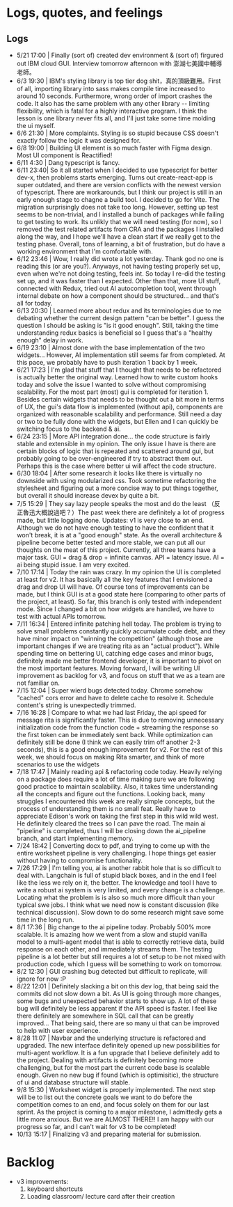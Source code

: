 # Logs, quotes, and feelings

## Logs

- 5/21 17:00 | Finally (sort of) created dev environment & (sort of) firgured out IBM cloud GUI. Interview tomorrow afternoon with 澎湖七美國中輔導老師。
- 6/3 19:30 | IBM's styling library is top tier dog shit，真的頂級難用。First of all, importing library into sass makes compile time increased to around 10 seconds. Furthermore, wrong order of import crashes the code. It also has the same problem with any other library -- limiting flexibility, which is fatal for a highly interactive program. I think the lesson is one library never fits all, and I'll just take some time molding the ui myself.
- 6/6 21:30 | More complaints. Styling is so stupid because CSS doesn't exactly follow the logic it was designed for.
- 6/8 19:00 | Building UI element is so much faster with Figma design. Most UI component is Reactified!
- 6/11 4:30 | Dang typescript is fancy.
- 6/11 23:40| So it all started when I decided to use typescript for better dev-x, then problems starts emerging. Turns out create-react-app is super outdated, and there are version conflicts with the newest version of typescript. There are workarounds, but I think our project is still in an early enough stage to chagne a build tool. I decided to go for Vite. The migration surprisingly does not take too long. However, setting up test seems to be non-trivial, and I installed a bunch of packages while failing to get testing to work. Its unlikly that we will need testing (for now), so I removed the test related artifacts from CRA and the packages I installed along the way, and I hope we'll have a clean start if we really get to the testing phase. Overall, tons of learning, a bit of frustration, but do have a working environment that I'm comfortable with.
- 6/12 23:46 | Wow, I really did wrote a lot yesterday. Thank god no one is reading this (or are you?). Anyways, not having testing properly set up, even when we're not doing testing, feels int. So today I re-did the testing set up, and it was faster than I expected. Other than that, more UI stuff, connected with Redux, tried out AI autocompletion tool, went through internal debate on how a component should be structured... and that's all for today.
- 6/13 20:30 | Learned more about redux and its terminologies due to me debating whether the current design pattern "can be better". I guess the question I should be asking is "is it good enough". Still, taking the time understanding redux basics is beneficial so I guess that's a "healthy enough" delay in work.
- 6/19 23:10 | Almost done with the base implementation of the two widgets... However, AI implementation still seems far from completed. At this pace, we probably have to push iteration 1 back by 1 week.
- 6/21 17:23 | I'm glad that stuff that I thought that needs to be refactored is actually better the original way. Learned how to write custom hooks today and solve the issue I wanted to solve without compromising scalability. For the most part (most) gui is completed for iteration 1. Besides certain widgets that needs to be thought out a bit more in terms of UX, the gui's data flow is implemented (without api), components are organized with reasonable scalability and performance. Still need a day or two to be fully done with the widgets, but Ellen and I can quickly be switching focus to the backend & ai.
- 6/24 23:15 | More API integration done... the code structure is fairly stable and extensible in my opinion. The only issue I have is there are certain blocks of logic that is repeated and scattered around gui, but probably going to be over-engineered if try to abstract them out. Perhaps this is the case where better ui will affect the code structure.
- 6/30 18:04 | After some research it looks like there is virtually no downside with using modularized css. Took sometime refactoring the stylesheet and figuring out a more concise way to put things together, but overall it should increase devex by quite a bit.
- 7/5 15:29 | They say lazy people speaks the most and do the least （反正魯迅大概說過吧？）The past week there are definitely a lot of progress made, but little logging done. Updates: v1 is very close to an end. Although we do not have enough testing to have the confident that it won't break, it is at a "good enough" state. As the overall architecture & pipeline become better tested and more stable, we can put all our thoughts on the meat of this project. Currently, all three teams have a major task. GUI = drag & drop + infinite canvas. API = latency issue. AI = ai being stupid issue. I am very excited.
- 7/10 17:14 | Today the rain was crazy. In my opinion the UI is completed at least for v2. It has basically all the key features that I envisioned a drag and drop UI will have. Of course tons of improvements can be made, but I think GUI is at a good state here (comparing to other parts of the project, at least). So far, this branch is only tested with independent mode. Since I changed a bit on how widgets are handled, we have to test with actual APIs tomorrow.
- 7/11 16:34 | Entered infinite patching hell today. The problem is trying to solve small problems constantly quickly accumulate code debt, and they have minor impact on "winning the competition" (although those are important changes if we are treating rita as an "actual product"). While spending time on bettering UI, catching edge cases and minor bugs, definitely made me better frontend developer, it is important to pivot on the most important features. Moving forward, I will be writing UI improvement as backlog for v3, and focus on stuff that we as a team are not familiar on.
- 7/15 12:04 | Super wierd bugs detected today. Chrome somehow "cached" cors error and have to delete cache to resolve it. Schedule content's string is unexpectedly trimmed.
- 7/16 16:28 | Compare to what we had last Friday, the api speed for message rita is significantly faster. This is due to removing unnecessary initialization code from the function code + streaming the response so the first token can be immediately sent back. While optimization can definitely still be done (I think we can easily trim off another 2-3 seconds), this is a good enough improvement for v2. For the rest of this week, we should focus on making Rita smarter, and think of more scenarios to use the widgets
- 7/18 17:47 | Mainly reading api & refactoring code today. Heavily relying on a package does require a lot of time making sure we are following good practice to maintain scalability. Also, it takes time understanding all the concepts and figure out the functions. Looking back, many struggles I encountered this week are really simple concepts, but the process of understanding them is no small feat. Really have to appreciate Edison's work on taking the first step in this wild wild west. He definitely cleared the trees so I can pave the road. The main ai "pipeline" is completed, thus I will be closing down the ai_pipeline branch, and start implementing memory.
- 7/24 18:42 | Converting docx to pdf, and trying to come up with the entire worksheet pipeline is very challenging. I hope things get easier without having to compromise functionality.
- 7/26 17:29 | I'm telling you, ai is another rabbit hole that is so difficult to deal with. Langchain is full of stupid black boxes, and in the end I feel like the less we rely on it, the better. The knowledge and tool I have to write a robust ai system is very limited, and every change is a challenge. Locating what the problem is is also so much more difficult than your typical swe jobs. I think what we need now is constant discussion (like technical discussion). Slow down to do some research might save some time in the long run.
- 8/1 17:36 | Big change to the ai pipeline today. Probably 500% more scalable. It is amazing how we went from a slow and stupid vanilla model to a multi-agent model that is able to correctly retrieve data, build response on each other, and immediately streams them. The testing pipeline is a lot better but still requires a lot of setup to be not mixed with production code, which I guess will be something to work on tomorrow.
- 8/2 12:30 | GUI crashing bug detected but difficult to replicate, will ignore for now :P
- 8/22 12:01 | Definitely slacking a bit on this dev log, that being said the commits did not slow down a bit. As UI is going through more changes, some bugs and unexpected behavior starts to show up. A lot of these bug will definitely be less apparent if the API speed is faster. I feel like there definitely are somewhere in SQL call that can be greatly improved... That being said, there are so many ui that can be improved to help with user experience.
- 8/28 11:07 | Navbar and the underlying structure is refactored and upgraded. The new interface definitely opened up new possibilities for multi-agent workflow. It is a fun upgrade that I believe definitely add to the project. Dealing with artifacts is definitely becoming more challenging, but for the most part the current code base is scalable enough. Given no new bug if found (which is optimisitic), the structure of ui and database structure will stable.
- 9/8 15:30 | Worksheet widget is properly implemented. The next step will be to list out the concrete goals we want to do before the competition comes to an end, and focus solely on them for our last sprint. As the project is coming to a major milestone, I admittedly gets a little more anxious. But we are ALMOST THERE!! I am happy with our progress so far, and I can't wait for v3 to be completed!
- 10/13 15:17 | Finalizing v3 and preparing material for submission.

# Backlog

- v3 improvements:
  1. keyboard shortcuts
  2. Loading classroom/ lecture card after their creation
